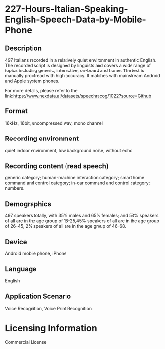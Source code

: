 # 227-Hours-Italian-Speaking-English-Speech-Data-by-Mobile-Phone


## Description
497 Italians recorded in a relatively quiet environment in authentic English. The recorded script is designed by linguists and covers a wide range of topics including generic, interactive, on-board and home. The text is manually proofread with high accuracy. It matches with mainstream Android and Apple system phones.

For more details, please refer to the link:https://www.nexdata.ai/datasets/speechrecog/1022?source=Github


## Format
16kHz, 16bit, uncompressed wav, mono channel

## Recording environment
quiet indoor environment, low background noise, without echo

## Recording content (read speech)
generic category; human-machine interaction category; smart home command and control category; in-car command and control category; numbers.

## Demographics
497 speakers totally, with 35% males and 65% females; and 53% speakers of all are in the age group of 18-25,45% speakers of all are in the age group of 26-45, 2% speakers of all are in the age group of 46-68.

## Device
Android mobile phone, iPhone

## Language
English

## Application Scenario
Voice Recognition, Voice Print Recognition

# Licensing Information
Commercial License
